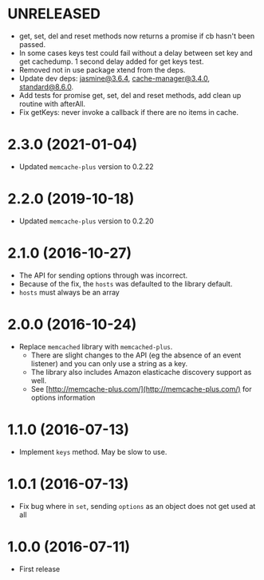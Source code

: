 # UNRELEASED

  * get, set, del and reset methods now returns a promise if cb hasn't been passed.
  * In some cases keys test could fail without a delay between set key and get cachedump.
  1 second delay added for get keys test.
  * Removed not in use package xtend from the deps.
  * Update dev deps: jasmine@3.6.4, cache-manager@3.4.0, standard@8.6.0.
  * Add tests for promise get, set, del and reset methods, add clean up routine with afterAll.
  * Fix getKeys: never invoke a callback if there are no items in cache.

# 2.3.0 (2021-01-04)

* Updated `memcache-plus` version to 0.2.22

# 2.2.0 (2019-10-18)

* Updated `memcache-plus` version to 0.2.20

# 2.1.0 (2016-10-27)

  * The API for sending options through was incorrect.
  * Because of the fix, the `hosts` was defaulted to the library default.
  * `hosts` must always be an array

# 2.0.0 (2016-10-24)

  * Replace `memcached` library with `memcached-plus`. 
    * There are slight changes to the API (eg the absence of an event listener) and you can only use a string as a key. 
    * The library also includes Amazon elasticache discovery support as well.
    * See [http://memcache-plus.com/](http://memcache-plus.com/) for options information

# 1.1.0 (2016-07-13)

  * Implement `keys` method. May be slow to use.

# 1.0.1 (2016-07-13)

  * Fix bug where in `set`, sending `options` as an object does not get used at all

# 1.0.0 (2016-07-11)

  * First release
